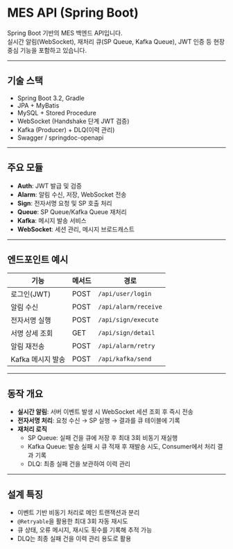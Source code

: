 # MES API (Spring Boot) 
  
Spring Boot 기반의 MES 백엔드 API입니다.   
실시간 알림(WebSocket), 재처리 큐(SP Queue, Kafka Queue), JWT 인증 등 현장 중심 기능을 포함하고 있습니다. 

---

## 기술 스택
- Spring Boot 3.2,  Gradle    
- JPA + MyBatis  
- MySQL + Stored Procedure  
- WebSocket (Handshake 단계 JWT 검증)  
- Kafka (Producer) + DLQ(이력  관리)  
- Swagger / springdoc-openapi

---

## 주요 모듈
- **Auth**: JWT 발급 및 검증
- **Alarm**: 알림 수신, 저장, WebSocket 전송
- **Sign**: 전자서명 요청 및 SP 호출 처리
- **Queue**: SP Queue/Kafka Queue 재처리
- **Kafka**: 메시지 발송 서비스
- **WebSocket**: 세션 관리, 메시지 브로드캐스트

---

## 엔드포인트 예시
| 기능 | 메서드 | 경로 |
|---|---|---|
| 로그인(JWT) | POST | `/api/user/login` |
| 알림 수신 | POST | `/api/alarm/receive` |
| 전자서명 실행 | POST | `/api/sign/execute` |
| 서명 상세 조회 | GET | `/api/sign/detail` |
| 알림 재전송 | POST | `/api/alarm/retry` |
| Kafka 메시지 발송 | POST | `/api/kafka/send` |


---

## 동작 개요
- **실시간 알림**: 서버 이벤트 발생 시 WebSocket 세션 조회 후 즉시 전송  
- **전자서명 처리**: 요청 수신 → SP 실행 → 결과를 큐 테이블에 기록  
- **재처리 로직**  
  - SP Queue: 실패 건을 큐에 저장 후 최대 3회 비동기 재실행  
  - Kafka Queue: 발송 실패 시 큐 적재 후 재발송 시도, Consumer에서 처리 결과 기록  
  - DLQ: 최종 실패 건을 보관하여 이력 관리

---

## 설계 특징
- 이벤트 기반 비동기 처리로 메인 트랜잭션과 분리  
- `@Retryable`을 활용한 최대 3회 자동 재시도  
- 큐 상태, 오류 메시지, 재시도 횟수를 기록해 추적 가능  
- DLQ는 최종 실패 건을 이력 관리 용도로 활용

